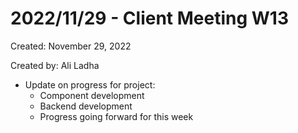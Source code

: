 # 2022/11/29 - Client Meeting W13

Created: November 29, 2022

Created by: Ali Ladha

- Update on progress for project:
    - Component development
    - Backend development
    - Progress going forward for this week